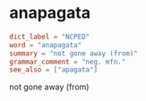 # anapagata

``` toml
dict_label = "NCPED"
word = "anapagata"
summary = "not gone away (from)"
grammar_comment = "neg. mfn."
see_also = ["apagata"]
```

not gone away (from)

